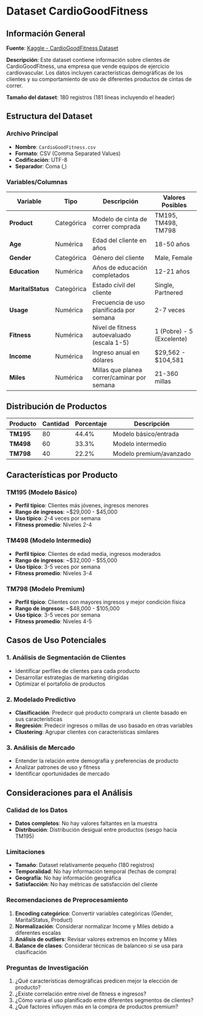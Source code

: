 # Dataset CardioGoodFitness

## Información General

**Fuente**: [Kaggle - CardioGoodFitness Dataset](https://www.kaggle.com/datasets/saurav9786/cardiogoodfitness)

**Descripción**: Este dataset contiene información sobre clientes de CardioGoodFitness, una empresa que vende equipos de ejercicio cardiovascular. Los datos incluyen características demográficas de los clientes y su comportamiento de uso de diferentes productos de cintas de correr.

**Tamaño del dataset**: 180 registros (181 líneas incluyendo el header)

## Estructura del Dataset

### Archivo Principal
- **Nombre**: `CardioGoodFitness.csv`
- **Formato**: CSV (Comma Separated Values)
- **Codificación**: UTF-8
- **Separador**: Coma (,)

### Variables/Columnas

| Variable | Tipo | Descripción | Valores Posibles |
|----------|------|-------------|------------------|
| **Product** | Categórica | Modelo de cinta de correr comprada | TM195, TM498, TM798 |
| **Age** | Numérica | Edad del cliente en años | 18-50 años |
| **Gender** | Categórica | Género del cliente | Male, Female |
| **Education** | Numérica | Años de educación completados | 12-21 años |
| **MaritalStatus** | Categórica | Estado civil del cliente | Single, Partnered |
| **Usage** | Numérica | Frecuencia de uso planificada por semana | 2-7 veces |
| **Fitness** | Numérica | Nivel de fitness autoevaluado (escala 1-5) | 1 (Pobre) - 5 (Excelente) |
| **Income** | Numérica | Ingreso anual en dólares | $29,562 - $104,581 |
| **Miles** | Numérica | Millas que planea correr/caminar por semana | 21-360 millas |

## Distribución de Productos

| Producto | Cantidad | Porcentaje | Descripción |
|----------|----------|------------|-------------|
| **TM195** | 80 | 44.4% | Modelo básico/entrada |
| **TM498** | 60 | 33.3% | Modelo intermedio |
| **TM798** | 40 | 22.2% | Modelo premium/avanzado |

## Características por Producto

### TM195 (Modelo Básico)
- **Perfil típico**: Clientes más jóvenes, ingresos menores
- **Rango de ingresos**: ~$29,000 - $45,000
- **Uso típico**: 2-4 veces por semana
- **Fitness promedio**: Niveles 2-4

### TM498 (Modelo Intermedio)
- **Perfil típico**: Clientes de edad media, ingresos moderados
- **Rango de ingresos**: ~$32,000 - $55,000
- **Uso típico**: 3-5 veces por semana
- **Fitness promedio**: Niveles 3-4

### TM798 (Modelo Premium)
- **Perfil típico**: Clientes con mayores ingresos y mejor condición física
- **Rango de ingresos**: ~$48,000 - $105,000
- **Uso típico**: 3-5 veces por semana
- **Fitness promedio**: Niveles 4-5

## Casos de Uso Potenciales

### 1. Análisis de Segmentación de Clientes
- Identificar perfiles de clientes para cada producto
- Desarrollar estrategias de marketing dirigidas
- Optimizar el portafolio de productos

### 2. Modelado Predictivo
- **Clasificación**: Predecir qué producto comprará un cliente basado en sus características
- **Regresión**: Predecir ingresos o millas de uso basado en otras variables
- **Clustering**: Agrupar clientes con características similares

### 3. Análisis de Mercado
- Entender la relación entre demografía y preferencias de producto
- Analizar patrones de uso y fitness
- Identificar oportunidades de mercado

## Consideraciones para el Análisis

### Calidad de los Datos
- **Datos completos**: No hay valores faltantes en la muestra
- **Distribución**: Distribución desigual entre productos (sesgo hacia TM195)

### Limitaciones
- **Tamaño**: Dataset relativamente pequeño (180 registros)
- **Temporalidad**: No hay información temporal (fechas de compra)
- **Geografía**: No hay información geográfica
- **Satisfacción**: No hay métricas de satisfacción del cliente

### Recomendaciones de Preprocesamiento
1. **Encoding categórico**: Convertir variables categóricas (Gender, MaritalStatus, Product)
2. **Normalización**: Considerar normalizar Income y Miles debido a diferentes escalas
3. **Análisis de outliers**: Revisar valores extremos en Income y Miles
4. **Balance de clases**: Considerar técnicas de balanceo si se usa para clasificación

### Preguntas de Investigación
1. ¿Qué características demográficas predicen mejor la elección de producto?
2. ¿Existe correlación entre nivel de fitness e ingresos?
3. ¿Cómo varía el uso planificado entre diferentes segmentos de clientes?
4. ¿Qué factores influyen más en la compra de productos premium?